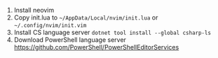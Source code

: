 1. Install neovim
2. Copy init.lua to `~/AppData/Local/nvim/init.lua` or `~/.config/nvim/init.vim`
3. Install CS language server `dotnet tool install --global csharp-ls`
4. Download PowerShell language server https://github.com/PowerShell/PowerShellEditorServices
